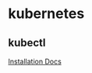 # kubernetes

## kubectl

[Installation Docs](https://kubernetes.io/docs/tasks/tools/install-kubectl-linux/)
